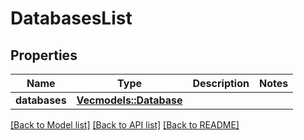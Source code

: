 # DatabasesList

## Properties

Name | Type | Description | Notes
------------ | ------------- | ------------- | -------------
**databases** | [**Vec<models::Database>**](Database.md) |  | 

[[Back to Model list]](../README.md#documentation-for-models) [[Back to API list]](../README.md#documentation-for-api-endpoints) [[Back to README]](../README.md)


